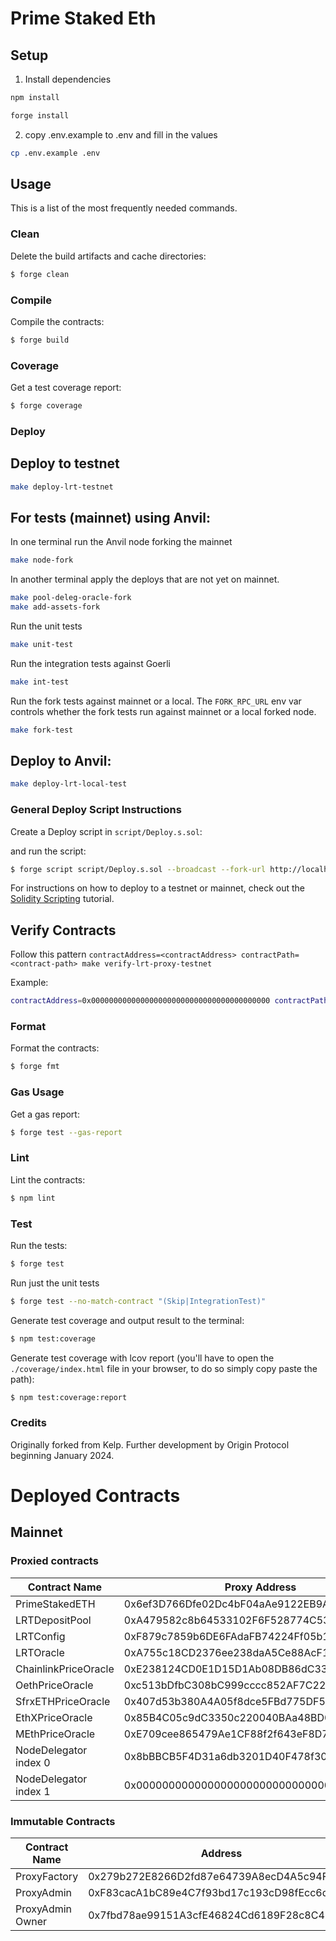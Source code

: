 # Prime Staked Eth

## Setup

1. Install dependencies

```bash
npm install

forge install
```

2. copy .env.example to .env and fill in the values

```bash
cp .env.example .env
```

## Usage

This is a list of the most frequently needed commands.

### Clean

Delete the build artifacts and cache directories:

```sh
$ forge clean
```

### Compile

Compile the contracts:

```sh
$ forge build
```

### Coverage

Get a test coverage report:

```sh
$ forge coverage
```

### Deploy

## Deploy to testnet

```bash
make deploy-lrt-testnet
```

## For tests (mainnet) using Anvil:

In one terminal run the Anvil node forking the mainnet
```bash
make node-fork
```

In another terminal apply the deploys that are not yet on mainnet.
```bash
make pool-deleg-oracle-fork
make add-assets-fork
```

Run the unit tests
```bash
make unit-test
```

Run the integration tests against Goerli
```bash
make int-test
```

Run the fork tests against mainnet or a local.
The `FORK_RPC_URL` env var controls whether the fork tests run against mainnet or a local forked node.
```bash
make fork-test
```

## Deploy to Anvil:

```bash
make deploy-lrt-local-test
```

### General Deploy Script Instructions

Create a Deploy script in `script/Deploy.s.sol`:

and run the script:

```sh
$ forge script script/Deploy.s.sol --broadcast --fork-url http://localhost:8545
```

For instructions on how to deploy to a testnet or mainnet, check out the
[Solidity Scripting](https://book.getfoundry.sh/tutorials/solidity-scripting.html) tutorial.


## Verify Contracts

Follow this pattern
`contractAddress=<contractAddress> contractPath=<contract-path> make verify-lrt-proxy-testnet`

Example:
```bash
contractAddress=0x0000000000000000000000000000000000000000 contractPath=contracts/LRTConfig.sol:LRTConfig  make verify-lrt-proxy-testnet
```


### Format

Format the contracts:

```sh
$ forge fmt
```

### Gas Usage

Get a gas report:

```sh
$ forge test --gas-report
```

### Lint

Lint the contracts:

```sh
$ npm lint
```

### Test

Run the tests:

```sh
$ forge test
```

Run just the unit tests

```sh
$ forge test --no-match-contract "(Skip|IntegrationTest)"
```

Generate test coverage and output result to the terminal:

```sh
$ npm test:coverage
```

Generate test coverage with lcov report (you'll have to open the `./coverage/index.html` file in your browser, to do so
simply copy paste the path):

```sh
$ npm test:coverage:report
```

### Credits

Originally forked from Kelp. Further development by Origin Protocol beginning January 2024.

# Deployed Contracts

## Mainnet

### Proxied contracts

| Contract Name           | Proxy Address                                  | Implementation Address                         |
|-------------------------|------------------------------------------------|------------------------------------------------|
| PrimeStakedETH          | 0x6ef3D766Dfe02Dc4bF04aAe9122EB9A0Ded25615     | 0xd2fA8845c0998b327E25CcE94dbf8cafE8D234A2     |
| LRTDepositPool          | 0xA479582c8b64533102F6F528774C536e354B8d32     | 0x51ADD57dC33A3CB5FFf28Fe149198BD38753975D     |
| LRTConfig               | 0xF879c7859b6DE6FAdaFB74224Ff05b16871646bF     | 0xcdfD989e689872506E2897316b10e29c84AB087F     |
| LRTOracle               | 0xA755c18CD2376ee238daA5Ce88AcF17Ea74C1c32     | 0xeF8c39489A83467B1c994B8E4c62cBE26DEB69ce     |
| ChainlinkPriceOracle    | 0xE238124CD0E1D15D1Ab08DB86dC33BDFa545bF09     | 0x255C082Fb505212BA2396EDbF621d8aF1e5D29A5     |
| OethPriceOracle         | 0xc513bDfbC308bC999cccc852AF7C22aBDF44A995     | 0xd91d3bEC19E921e911A487394B155da552953917     |
| SfrxETHPriceOracle      | 0x407d53b380A4A05f8dce5FBd775DF51D1DC0D294     | 0xE6BebE3072fF42a7c2A4A5a9864b30Bc5608d9C3     |
| EthXPriceOracle         | 0x85B4C05c9dC3350c220040BAa48BD0aD914ad00C     | 0xd101bd159968106595d48948677fee9e8a0450a9     |
| MEthPriceOracle         | 0xE709cee865479Ae1CF88f2f643eF8D7e0be6e369     | 0x91Fad4007FF129ABFB72d0701C200f0957e9a0D8     |
| NodeDelegator index 0   | 0x8bBBCB5F4D31a6db3201D40F478f30Dc4F704aE2     | 0xEBd48593C5463efa51a9971ce6bdB8A8761F0676     |
| NodeDelegator index 1   | 0x0000000000000000000000000000000000000000     | 0x0000000000000000000000000000000000000000     |

### Immutable Contracts

| Contract Name           |  Address                                       |
|-------------------------|------------------------------------------------|
| ProxyFactory            | 0x279b272E8266D2fd87e64739A8ecD4A5c94F953D     |
| ProxyAdmin              | 0xF83cacA1bC89e4C7f93bd17c193cD98fEcc6d758     |
| ProxyAdmin Owner        | 0x7fbd78ae99151A3cfE46824Cd6189F28c8C45168     |
